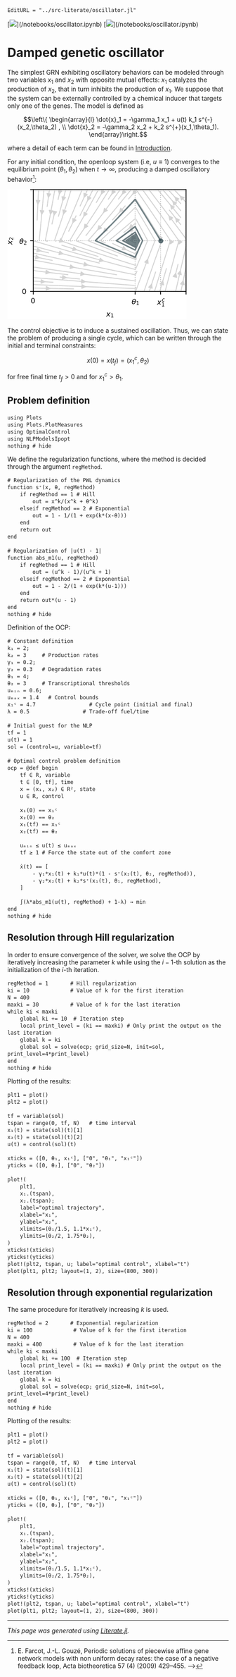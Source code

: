 ```@meta
EditURL = "../src-literate/oscillator.jl"
```

[![](https://mybinder.org/badge_logo.svg)](<unknown>/notebooks/oscillator.ipynb)
[![](https://img.shields.io/badge/show-nbviewer-579ACA.svg)](<unknown>/notebooks/oscillator.ipynb)

# Damped genetic oscillator

The simplest GRN exhibiting oscillatory behaviors can be modeled through two variables $x_1$ and $x_2$ with opposite mutual effects: $x_1$ catalyzes the production of $x_2$, that in turn inhibits the production of $x_1$. We suppose that the system can be externally controlled by a chemical inducer that targets only one of the genes. The model is defined as
```math
\left\{ \begin{array}{l}
\dot{x}_1 = -\gamma_1 x_1 + u(t) k_1 s^{-}(x_2,\theta_2) , \\
\dot{x}_2 = -\gamma_2 x_2 + k_2  s^{+}(x_1,\theta_1).
\end{array}\right.
```
where a detail of each term can be found in [Introduction](index.md#context).

For any initial condition, the openloop system (i.e, $u \equiv 1$) converges to the equilibrium point $(\theta_1, \theta_2)$ when $t \rightarrow \infty$, producing a damped oscillatory behavior[^1]:

![Alt Text](openloop.png)

The control objective is to induce a sustained oscillation. Thus, we can state the problem of producing a single cycle, which can be written through the initial and terminal constraints:
```math
    x(0) = x(t_f) = (x_1^c, \theta_2 )
```
for free final time $t_f > 0$ and for $x_1^c > \theta_1$.

## Problem definition

````@example oscillator
using Plots
using Plots.PlotMeasures
using OptimalControl
using NLPModelsIpopt
nothing # hide
````

We define the regularization functions, where the method is decided through the argument `regMethod`.

````@example oscillator
# Regularization of the PWL dynamics
function s⁺(x, θ, regMethod)
    if regMethod == 1 # Hill
        out = x^k/(x^k + θ^k)
    elseif regMethod == 2 # Exponential
        out = 1 - 1/(1 + exp(k*(x-θ)))
    end
    return out
end

# Regularization of |u(t) - 1|
function abs_m1(u, regMethod)
    if regMethod == 1 # Hill
        out = (u^k - 1)/(u^k + 1)
    elseif regMethod == 2 # Exponential
        out = 1 - 2/(1 + exp(k*(u-1)))
    end
    return out*(u - 1)
end
nothing # hide
````

Definition of the OCP:

````@example oscillator
# Constant definition
k₁ = 2;
k₂ = 3     # Production rates
γ₁ = 0.2;
γ₂ = 0.3   # Degradation rates
θ₁ = 4;
θ₂ = 3     # Transcriptional thresholds
uₘᵢₙ = 0.6;
uₘₐₓ = 1.4   # Control bounds
x₁ᶜ = 4.7                 # Cycle point (initial and final)
λ = 0.5                 # Trade-off fuel/time

# Initial guest for the NLP
tf = 1
u(t) = 1
sol = (control=u, variable=tf)

# Optimal control problem definition
ocp = @def begin
    tf ∈ R, variable
    t ∈ [0, tf], time
    x = (x₁, x₂) ∈ R², state
    u ∈ R, control

    x₁(0) == x₁ᶜ
    x₂(0) == θ₂
    x₁(tf) == x₁ᶜ
    x₂(tf) == θ₂

    uₘᵢₙ ≤ u(t) ≤ uₘₐₓ
    tf ≥ 1 # Force the state out of the comfort zone

    ẋ(t) == [
        - γ₁*x₁(t) + k₁*u(t)*(1 - s⁺(x₂(t), θ₂, regMethod)),
        - γ₂*x₂(t) + k₂*s⁺(x₁(t), θ₁, regMethod),
    ]

    ∫(λ*abs_m1(u(t), regMethod) + 1-λ) → min
end
nothing # hide
````

## Resolution through Hill regularization

In order to ensure convergence of the solver, we solve the OCP by iteratively increasing the parameter $k$ while using the $i-1$-th solution as the initialization of the $i$-th iteration.

````@example oscillator
regMethod = 1       # Hill regularization
ki = 10             # Value of k for the first iteration
N = 400
maxki = 30          # Value of k for the last iteration
while ki < maxki
    global ki += 10  # Iteration step
    local print_level = (ki == maxki) # Only print the output on the last iteration
    global k = ki
    global sol = solve(ocp; grid_size=N, init=sol, print_level=4*print_level)
end
nothing # hide
````

Plotting of the results:

````@example oscillator
plt1 = plot()
plt2 = plot()

tf = variable(sol)
tspan = range(0, tf, N)   # time interval
x₁(t) = state(sol)(t)[1]
x₂(t) = state(sol)(t)[2]
u(t) = control(sol)(t)

xticks = ([0, θ₁, x₁ᶜ], ["0", "θ₁", "x₁ᶜ"])
yticks = ([0, θ₂], ["0", "θ₂"])

plot!(
    plt1,
    x₁.(tspan),
    x₂.(tspan);
    label="optimal trajectory",
    xlabel="x₁",
    ylabel="x₂",
    xlimits=(θ₁/1.5, 1.1*x₁ᶜ),
    ylimits=(θ₂/2, 1.75*θ₂),
)
xticks!(xticks)
yticks!(yticks)
plot!(plt2, tspan, u; label="optimal control", xlabel="t")
plot(plt1, plt2; layout=(1, 2), size=(800, 300))
````

## Resolution through exponential regularization

The same procedure for iteratively increasing $k$ is used.

````@example oscillator
regMethod = 2       # Exponential regularization
ki = 100             # Value of k for the first iteration
N = 400
maxki = 400          # Value of k for the last iteration
while ki < maxki
    global ki += 100  # Iteration step
    local print_level = (ki == maxki) # Only print the output on the last iteration
    global k = ki
    global sol = solve(ocp; grid_size=N, init=sol, print_level=4*print_level)
end
nothing # hide
````

Plotting of the results:

````@example oscillator
plt1 = plot()
plt2 = plot()

tf = variable(sol)
tspan = range(0, tf, N)   # time interval
x₁(t) = state(sol)(t)[1]
x₂(t) = state(sol)(t)[2]
u(t) = control(sol)(t)

xticks = ([0, θ₁, x₁ᶜ], ["0", "θ₁", "x₁ᶜ"])
yticks = ([0, θ₂], ["0", "θ₂"])

plot!(
    plt1,
    x₁.(tspan),
    x₂.(tspan);
    label="optimal trajectory",
    xlabel="x₁",
    ylabel="x₂",
    xlimits=(θ₁/1.5, 1.1*x₁ᶜ),
    ylimits=(θ₂/2, 1.75*θ₂),
)
xticks!(xticks)
yticks!(yticks)
plot!(plt2, tspan, u; label="optimal control", xlabel="t")
plot(plt1, plt2; layout=(1, 2), size=(800, 300))
````

[^1]: E. Farcot, J.-L. Gouzé, Periodic solutions of piecewise affine gene network models with non uniform decay rates: the case of a negative feedback loop, Acta biotheoretica 57 (4) (2009) 429–455. -->

---

*This page was generated using [Literate.jl](https://github.com/fredrikekre/Literate.jl).*

